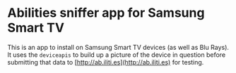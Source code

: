 # Abilities sniffer app for Samsung Smart TV
This is an app to install on Samsung Smart TV devices (as well as Blu Rays). It uses the `deviceapis` to build up a picture of the device in question before submitting that data to [http://ab.iliti.es](http://ab.iliti.es) for testing.